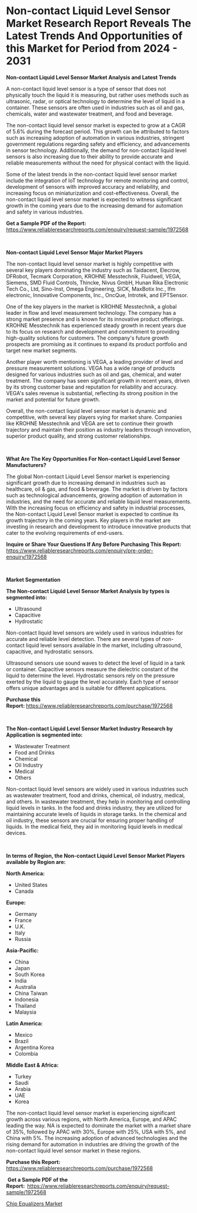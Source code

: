<p><h1>Non-contact Liquid Level Sensor Market Research Report Reveals The Latest Trends And Opportunities of this Market for Period from 2024 - 2031</h1></p><p><strong>Non-contact Liquid Level Sensor Market Analysis and Latest Trends</strong></p>
<p><p>A non-contact liquid level sensor is a type of sensor that does not physically touch the liquid it is measuring, but rather uses methods such as ultrasonic, radar, or optical technology to determine the level of liquid in a container. These sensors are often used in industries such as oil and gas, chemicals, water and wastewater treatment, and food and beverage.</p><p>The non-contact liquid level sensor market is expected to grow at a CAGR of 5.6% during the forecast period. This growth can be attributed to factors such as increasing adoption of automation in various industries, stringent government regulations regarding safety and efficiency, and advancements in sensor technology. Additionally, the demand for non-contact liquid level sensors is also increasing due to their ability to provide accurate and reliable measurements without the need for physical contact with the liquid.</p><p>Some of the latest trends in the non-contact liquid level sensor market include the integration of IoT technology for remote monitoring and control, development of sensors with improved accuracy and reliability, and increasing focus on miniaturization and cost-effectiveness. Overall, the non-contact liquid level sensor market is expected to witness significant growth in the coming years due to the increasing demand for automation and safety in various industries.</p></p>
<p><strong>Get a Sample PDF of the Report:&nbsp;</strong> <a href="https://www.reliableresearchreports.com/enquiry/request-sample/1972568">https://www.reliableresearchreports.com/enquiry/request-sample/1972568</a></p>
<p>&nbsp;</p>
<p><strong>Non-contact Liquid Level Sensor Major Market Players</strong></p>
<p><p>The non-contact liquid level sensor market is highly competitive with several key players dominating the industry such as Taidacent, Elecrow, DFRobot, Tecmark Corporation, KROHNE Messtechnik, Fluidwell, VEGA, Siemens, SMD Fluid Controls, Thincke, Nivus GmbH, Hunan Rika Electronic Tech Co., Ltd, Sino-Inst, Omega Engineering, SICK, MaxBotix Inc., Ifm electronic, Innovative Components, Inc., OncQue, Introtek, and EPTSensor.</p><p>One of the key players in the market is KROHNE Messtechnik, a global leader in flow and level measurement technology. The company has a strong market presence and is known for its innovative product offerings. KROHNE Messtechnik has experienced steady growth in recent years due to its focus on research and development and commitment to providing high-quality solutions for customers. The company's future growth prospects are promising as it continues to expand its product portfolio and target new market segments.</p><p>Another player worth mentioning is VEGA, a leading provider of level and pressure measurement solutions. VEGA has a wide range of products designed for various industries such as oil and gas, chemical, and water treatment. The company has seen significant growth in recent years, driven by its strong customer base and reputation for reliability and accuracy. VEGA's sales revenue is substantial, reflecting its strong position in the market and potential for future growth.</p><p>Overall, the non-contact liquid level sensor market is dynamic and competitive, with several key players vying for market share. Companies like KROHNE Messtechnik and VEGA are set to continue their growth trajectory and maintain their position as industry leaders through innovation, superior product quality, and strong customer relationships.</p></p>
<p>&nbsp;</p>
<p><strong>What Are The Key Opportunities For Non-contact Liquid Level Sensor Manufacturers?</strong></p>
<p><p>The global Non-contact Liquid Level Sensor market is experiencing significant growth due to increasing demand in industries such as healthcare, oil & gas, and food & beverage. The market is driven by factors such as technological advancements, growing adoption of automation in industries, and the need for accurate and reliable liquid level measurements. With the increasing focus on efficiency and safety in industrial processes, the Non-contact Liquid Level Sensor market is expected to continue its growth trajectory in the coming years. Key players in the market are investing in research and development to introduce innovative products that cater to the evolving requirements of end-users.</p></p>
<p><strong>Inquire or Share Your Questions If Any Before Purchasing This Report:</strong> <a href="https://www.reliableresearchreports.com/enquiry/pre-order-enquiry/1972568">https://www.reliableresearchreports.com/enquiry/pre-order-enquiry/1972568</a></p>
<p>&nbsp;</p>
<p><strong>Market Segmentation</strong></p>
<p><strong>The Non-contact Liquid Level Sensor Market Analysis by types is segmented into:</strong></p>
<p><ul><li>Ultrasound</li><li>Capacitive</li><li>Hydrostatic</li></ul></p>
<p><p>Non-contact liquid level sensors are widely used in various industries for accurate and reliable level detection. There are several types of non-contact liquid level sensors available in the market, including ultrasound, capacitive, and hydrostatic sensors. </p><p>Ultrasound sensors use sound waves to detect the level of liquid in a tank or container. Capacitive sensors measure the dielectric constant of the liquid to determine the level. Hydrostatic sensors rely on the pressure exerted by the liquid to gauge the level accurately. Each type of sensor offers unique advantages and is suitable for different applications.</p></p>
<p><strong>Purchase this Report:&nbsp;</strong><a href="https://www.reliableresearchreports.com/purchase/1972568">https://www.reliableresearchreports.com/purchase/1972568</a></p>
<p>&nbsp;</p>
<p><strong>The Non-contact Liquid Level Sensor Market Industry Research by Application is segmented into:</strong></p>
<p><ul><li>Wastewater Treatment</li><li>Food and Drinks</li><li>Chemical</li><li>Oil Industry</li><li>Medical</li><li>Others</li></ul></p>
<p><p>Non-contact liquid level sensors are widely used in various industries such as wastewater treatment, food and drinks, chemical, oil industry, medical, and others. In wastewater treatment, they help in monitoring and controlling liquid levels in tanks. In the food and drinks industry, they are utilized for maintaining accurate levels of liquids in storage tanks. In the chemical and oil industry, these sensors are crucial for ensuring proper handling of liquids. In the medical field, they aid in monitoring liquid levels in medical devices.</p></p>
<p>&nbsp;</p>
<p><strong>In terms of Region, the Non-contact Liquid Level Sensor Market Players available by Region are:</strong></p>
<p>
    <p> <strong> North America: </strong>
        <ul>
            <li>United States</li>
            <li>Canada</li>
        </ul>
        </p> 
    <p> <strong> Europe: </strong>
        <ul>
            <li>Germany</li>
            <li>France</li>
            <li>U.K.</li>
            <li>Italy</li>
            <li>Russia</li>
        </ul>
        </p> 
    <p> <strong> Asia-Pacific: </strong>
        <ul>
            <li>China</li>
            <li>Japan</li>
            <li>South Korea</li>
            <li>India</li>
            <li>Australia</li>
            <li>China Taiwan</li>
            <li>Indonesia</li>
            <li>Thailand</li>
            <li>Malaysia</li>
        </ul>
        </p> 
    <p> <strong> Latin America: </strong>
        <ul>
            <li>Mexico</li>
            <li>Brazil</li>
            <li>Argentina Korea</li>
            <li>Colombia</li>
        </ul>
        </p> 
    <p> <strong> Middle East & Africa: </strong>
        <ul>
            <li>Turkey</li>
            <li>Saudi</li>
            <li>Arabia</li>
            <li>UAE</li>
            <li>Korea</li>
        </ul>
    </p>
    </p>
<p><p>The non-contact liquid level sensor market is experiencing significant growth across various regions, with North America, Europe, and APAC leading the way. NA is expected to dominate the market with a market share of 35%, followed by APAC with 30%, Europe with 25%, USA with 5%, and China with 5%. The increasing adoption of advanced technologies and the rising demand for automation in industries are driving the growth of the non-contact liquid level sensor market in these regions.</p></p>
<p><strong>Purchase this Report: </strong><a href="https://www.reliableresearchreports.com/purchase/1972568">https://www.reliableresearchreports.com/purchase/1972568</a></p>
<p>&nbsp;<strong>Get a Sample PDF of the Report:&nbsp;&nbsp;</strong><a href="https://www.reliableresearchreports.com/enquiry/request-sample/1972568">https://www.reliableresearchreports.com/enquiry/request-sample/1972568</a></p>
<p><strong></strong></p>
<p><p><a href="https://github.com/WillieWoodard/Market-Research-Report-List-4/blob/main/chip-equalizers-market.md">Chip Equalizers Market</a></p></p>